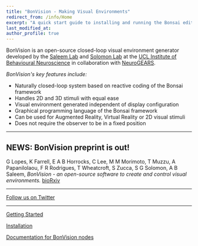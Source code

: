 ```yaml
---
title: "BonVision - Making Visual Environments"
redirect_from: /info/Home
excerpt: "A quick start guide to installing and running the Bonsai editor."
last_modified_at: 
author_profile: true
---
```


BonVision is an open-source closed-loop visual environment generator developed by the [Saleem Lab](www.saleemlab.com) and [Solomon Lab](www.solomonlab.info) at the [UCL Institute of Behavioural Neuroscience](http://www.ibn.ucl.ac.uk/) in collaboration with [NeuroGEARS](https://neurogears.org/).

*BonVision's key features include:*
* Naturally closed-loop system based on reactive coding of the Bonsai framework
* Handles 2D and 3D stimuli with equal ease
* Visual environment generated independent of display configuration
* Graphical programming language of the Bonsai framework
* Can be used for Augmented Reality, Virtual Reality or 2D visual stimuli
* Does not require the observer to be in a fixed position

***

## NEWS: BonVision preprint is out!
G Lopes, K Farrell, E A B Horrocks, C Lee, M M Morimoto, T Muzzu, A Papanilolaou, F R Rodrigues, T Wheatcroft, S Zucca, S G Solomon, A B Saleem, _BonVision - an open-source software to create and control visual environments._ [bioRxiv](https://www.biorxiv.org/content/10.1101/2020.03.09.983775v1)

***

[Follow us on Twitter](https://twitter.com/BonVision_)

***
[Getting Started](/pages/001_info)

[Installation](/pages/002_Install)

[Documentation for BonVision nodes](/docs/docs)
